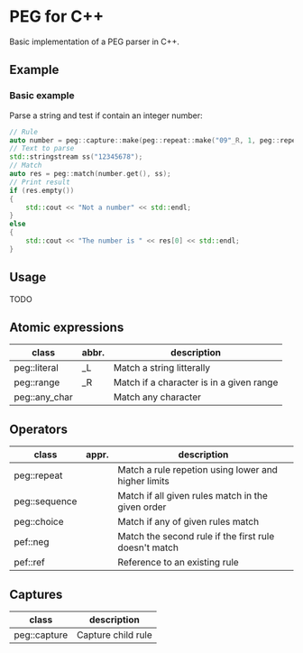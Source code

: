 # PEG for C++
Basic implementation of a PEG parser in C++.

## Example

### Basic example
Parse a string and test if contain an integer number:
```c++
// Rule
auto number = peg::capture::make(peg::repeat::make("09"_R, 1, peg::repeat::n), "number");
// Text to parse
std::stringstream ss("12345678");
// Match
auto res = peg::match(number.get(), ss);
// Print result
if (res.empty())
{
    std::cout << "Not a number" << std::endl;
}
else
{
    std::cout << "The number is " << res[0] << std::endl;
}
```

## Usage

TODO

## Atomic expressions

| class         | abbr. | description                              |
|---------------|-------|------------------------------------------|
| peg::literal  | _L    | Match a string litterally                |
| peg::range    | _R    | Match if a character is in a given range |
| peg::any_char |       | Match any character                      |

## Operators

| class         | appr. | description                                           |
|---------------|-------|-------------------------------------------------------|
| peg::repeat   |       | Match a rule repetion using lower and higher limits   |
| peg::sequence |       | Match if all given rules match in the given order     |
| peg::choice   |       | Match if any of given rules match                     |
| pef::neg      |       | Match the second rule if the first rule doesn't match |
| pef::ref      |       | Reference to an existing rule                         |

## Captures

| class         | description                                           |
|---------------|-------------------------------------------------------|
| peg::capture  | Capture child rule                                    |
